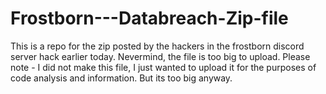 # Frostborn---Databreach-Zip-file
This is a repo for the zip posted by the hackers in the frostborn discord server hack earlier today.
Nevermind, the file is too big to upload.
Please note - I did not make this file, I just wanted to upload it for the purposes of code analysis and information. But its too big anyway. 
